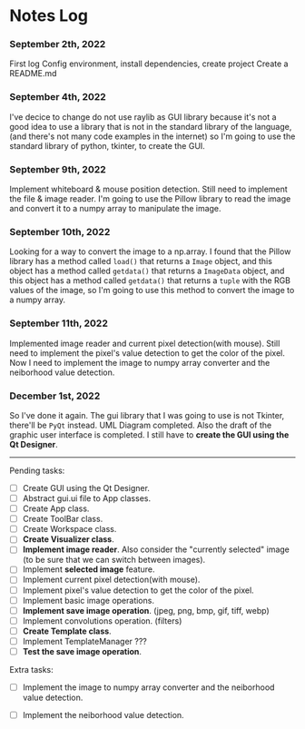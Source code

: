 # Notes Log

### September 2th, 2022
First log
Config environment, install dependencies, create project
Create a README.md

### September 4th, 2022
I've decice to change do not use raylib as GUI library because it's not a good idea to use a library that is not in the standard library of the language, (and there's not many code examples in the internet) so I'm going to use the standard library of python, tkinter, to create the GUI.

### September 9th, 2022
Implement whiteboard & mouse position detection.
Still need to implement the file & image reader. I'm going to use the Pillow library to read the image and convert it to a numpy array to manipulate the image.

### September 10th, 2022
Looking for a way to convert the image to a np.array.
I found that the Pillow library has a method called `load()` that returns a `Image` object, and this object has a method called `getdata()` that returns a `ImageData` object, and this object has a method called `getdata()` that returns a `tuple` with the RGB values of the image, so I'm going to use this method to convert the image to a numpy array.

### September 11th, 2022
Implemented image reader and current pixel detection(with mouse).
Still need to implement the pixel's value detection to get the color of the pixel.
Now I need to implement the image to numpy array converter and the neiborhood value detection. 

### December 1st, 2022
So I've done it again. The gui library that I was going to use is not Tkinter, there'll be `PyQt` instead.
UML Diagram completed. Also the draft of the graphic user interface is completed.
I still have to **create  the GUI using the Qt Designer**. 

----
Pending tasks:
- [ ] Create GUI using the Qt Designer.
- [ ] Abstract gui.ui file to App classes.
- [ ] Create App class.
- [ ] Create ToolBar class.
- [ ] Create Workspace class.
- [ ] **Create Visualizer class**.
- [ ] **Implement image reader**. Also consider the "currently selected" image (to be sure that we can switch between images).
- [ ] Implement **selected image** feature.
- [ ] Implement current pixel detection(with mouse).
- [ ] Implement pixel's value detection to get the color of the pixel.
- [ ] Implement basic image operations.
- [ ] **Implement save image operation**. (jpeg, png, bmp, gif, tiff, webp)
- [ ] Implement convolutions operation. (filters)
- [ ] **Create Template class**.
- [ ] Implement TemplateManager ???
- [ ] **Test the save image operation**.

Extra tasks:
- [ ] Implement the image to numpy array converter and the neiborhood value detection.
- [ ] Implement the neiborhood value detection.

